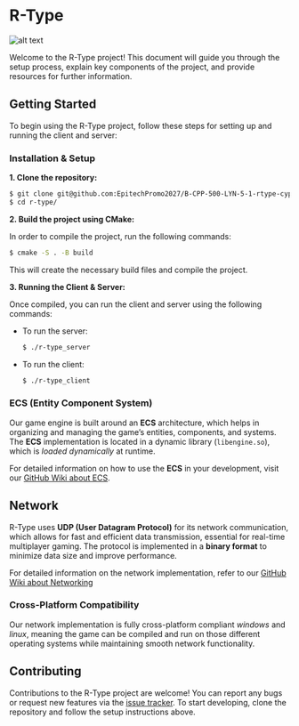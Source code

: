 # R-Type

![alt text](https://i0.wp.com/limitedgamenews.com/wp-content/uploads/2019/02/r-type-dimensions-ex-strictly-limited-games-nintendo-switch-cover-limitedgamenews.com_.jpg?ssl=1 "R-Type")

Welcome to the R-Type project! This document will guide you through the setup process, explain key components of the project, and provide resources for further information.

## Getting Started

To begin using the R-Type project, follow these steps for setting up and running the client and server:

### Installation & Setup

**1. Clone the repository:**

  ```bash
  $ git clone git@github.com:EpitechPromo2027/B-CPP-500-LYN-5-1-rtype-cyprien.diederichs.git
  $ cd r-type/
  ```

**2. Build the project using CMake:**

  In order to compile the project, run the following commands:

  ```bash
  $ cmake -S . -B build
  ```

  This will create the necessary build files and compile the project.

**3. Running the Client & Server:**

  Once compiled, you can run the client and server using the following commands:

  - To run the server:

    ```bash
    $ ./r-type_server
    ```

  - To run the client:

    ```bash
    $ ./r-type_client
    ```

### ECS (Entity Component System)

Our game engine is built around an **ECS** architecture, which helps in organizing and managing the game’s entities, components, and systems. The **ECS** implementation is located in a dynamic library (`libengine.so`), which is _loaded dynamically_ at runtime.

For detailed information on how to use the **ECS** in your development, visit our [GitHub Wiki about ECS](https://github.com/EpitechPromo2027/B-CPP-500-LYN-5-1-rtype-cyprien.diederichs/wiki/R%E2%80%90Type-ECS).

## Network

R-Type uses **UDP (User Datagram Protocol)** for its network communication, which allows for fast and efficient data transmission, essential for real-time multiplayer gaming. The protocol is implemented in a **binary format** to minimize data size and improve performance.

For detailed information on the network implementation, refer to our [GitHub Wiki about Networking](https://github.com/EpitechPromo2027/B-CPP-500-LYN-5-1-rtype-cyprien.diederichs/wiki/Network)

### Cross-Platform Compatibility

Our network implementation is fully cross-platform compliant _windows_ and _linux_, meaning the game can be compiled and run on those different operating systems while maintaining smooth network functionality.

## Contributing

Contributions to the R-Type project are welcome! You can report any bugs or request new features via the [issue tracker](https://github.com/yourusername/r-type/issues). To start developing, clone the repository and follow the setup instructions above.

